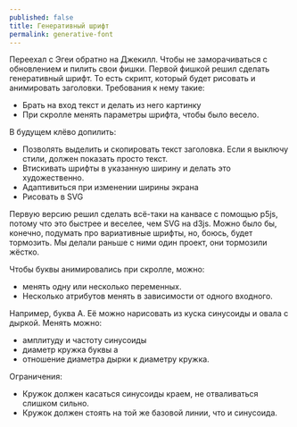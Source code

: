 ```yaml
---
published: false
title: Генеративный шрифт
permalink: generative-font
---
```


Переехал с Эгеи обратно на Джекилл. Чтобы не заморачиваться с обновлением и пилить свои фишки. 
Первой фишкой решил сделать генеративный шрифт. То есть скрипт, который будет рисовать и анимировать заголовки.
Требования к нему такие:

- Брать на вход текст и делать из него картинку
- При скролле менять параметры шрифта, чтобы было весело.

В будущем клёво допилить:

- Позволять выделить и скопировать текст заголовка. Если я выключу стили, должен показать просто текст.
- Втискивать шрифты в указанную ширину и делать это художественно.
- Адаптивиться при изменении ширины экрана
- Рисовать в SVG

Первую версию решил сделать всё-таки на канвасе с помощью p5js, потому что это быстрее и веселее, чем SVG на d3js. 
Можно было бы, конечно, подумать про вариативные шрифты, но, боюсь, будет тормозить. 
Мы делали раньше с ними один проект, они тормозили жёстко.

Чтобы буквы анимировались при скролле, можно:

- менять одну или несколько переменных.
- Несколько атрибутов менять в зависимости от одного входного.

Например, буква А. Её можно нарисовать из куска синусоиды и овала с дыркой. Менять можно:
- амплитуду и частоту синусоиды
- диаметр кружка буквы а
- отношение диаметра дырки к диаметру кружка.

Ограничения:
- Кружок должен касаться синусоиды краем, не отваливаться слишком сильно.
- Кружок должен стоять на той же базовой линии, что и синусоида.
